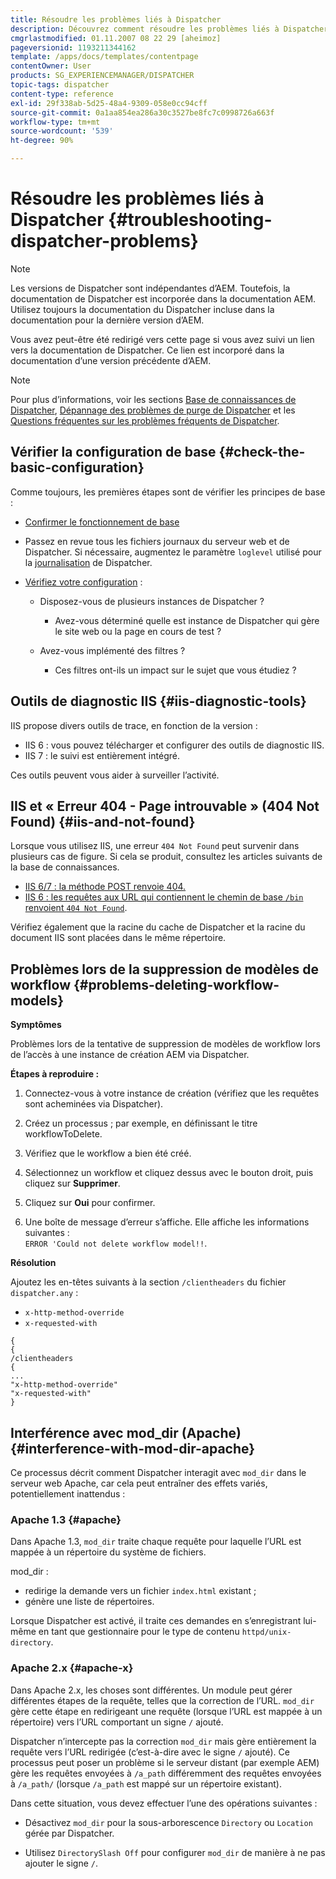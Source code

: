 ```yaml
---
title: Résoudre les problèmes liés à Dispatcher
description: Découvrez comment résoudre les problèmes liés à Dispatcher.
cmgrlastmodified: 01.11.2007 08 22 29 [aheimoz]
pageversionid: 1193211344162
template: /apps/docs/templates/contentpage
contentOwner: User
products: SG_EXPERIENCEMANAGER/DISPATCHER
topic-tags: dispatcher
content-type: reference
exl-id: 29f338ab-5d25-48a4-9309-058e0cc94cff
source-git-commit: 0a1aa854ea286a30c3527be8fc7c0998726a663f
workflow-type: tm+mt
source-wordcount: '539'
ht-degree: 90%

---
```


# Résoudre les problèmes liés à Dispatcher {#troubleshooting-dispatcher-problems}

>[!NOTE]
>
>Les versions de Dispatcher sont indépendantes d’AEM. Toutefois, la documentation de Dispatcher est incorporée dans la documentation AEM. Utilisez toujours la documentation du Dispatcher incluse dans la documentation pour la dernière version d’AEM.
>
>Vous avez peut-être été redirigé vers cette page si vous avez suivi un lien vers la documentation de Dispatcher. Ce lien est incorporé dans la documentation d’une version précédente d’AEM.

>[!NOTE]
>
>Pour plus d’informations, voir les sections [Base de connaissances de Dispatcher](https://helpx.adobe.com/fr/experience-manager/kb/index/dispatcher.html), [Dépannage des problèmes de purge de Dispatcher](https://experienceleague.adobe.com/search.html?lang=fr#q=troubleshooting%20dispatcher%20flushing%20issues&amp;sort=relevancy&amp;f:el_product=[Experience%20Manager]) et les [Questions fréquentes sur les problèmes fréquents de Dispatcher](dispatcher-faq.md).

## Vérifier la configuration de base {#check-the-basic-configuration}

Comme toujours, les premières étapes sont de vérifier les principes de base :

* [Confirmer le fonctionnement de base](/help/using/dispatcher-configuration.md#confirming-basic-operation)
* Passez en revue tous les fichiers journaux du serveur web et de Dispatcher. Si nécessaire, augmentez le paramètre `loglevel` utilisé pour la [journalisation](/help/using/dispatcher-configuration.md#logging) de Dispatcher.

* [Vérifiez votre configuration](/help/using/dispatcher-configuration.md) :

   * Disposez-vous de plusieurs instances de Dispatcher ?

      * Avez-vous déterminé quelle est instance de Dispatcher qui gère le site web ou la page en cours de test ?

   * Avez-vous implémenté des filtres ?

      * Ces filtres ont-ils un impact sur le sujet que vous étudiez ?

## Outils de diagnostic IIS {#iis-diagnostic-tools}

IIS propose divers outils de trace, en fonction de la version :

* IIS 6 : vous pouvez télécharger et configurer des outils de diagnostic IIS.
* IIS 7 : le suivi est entièrement intégré.

Ces outils peuvent vous aider à surveiller l’activité.

## IIS et « Erreur 404 - Page introuvable » (404 Not Found) {#iis-and-not-found}

Lorsque vous utilisez IIS, une erreur `404 Not Found` peut survenir dans plusieurs cas de figure. Si cela se produit, consultez les articles suivants de la base de connaissances.

* [IIS 6/7 : la méthode POST renvoie 404.](https://helpx.adobe.com/experience-manager/kb/IIS6IsapiFilters.html)
* [IIS 6 : les requêtes aux URL qui contiennent le chemin de base `/bin` renvoient `404 Not Found`](https://helpx.adobe.com/experience-manager/kb/RequestsToBinDirectoryFailInIIS6.html).

Vérifiez également que la racine du cache de Dispatcher et la racine du document IIS sont placées dans le même répertoire.

## Problèmes lors de la suppression de modèles de workflow {#problems-deleting-workflow-models}

**Symptômes**

Problèmes lors de la tentative de suppression de modèles de workflow lors de l’accès à une instance de création AEM via Dispatcher.

**Étapes à reproduire :**

1. Connectez-vous à votre instance de création (vérifiez que les requêtes sont acheminées via Dispatcher).
1. Créez un processus ; par exemple, en définissant le titre workflowToDelete.
1. Vérifiez que le workflow a bien été créé.
1. Sélectionnez un workflow et cliquez dessus avec le bouton droit, puis cliquez sur **Supprimer**.

1. Cliquez sur **Oui** pour confirmer.
1. Une boîte de message d’erreur s’affiche. Elle affiche les informations suivantes :\
   `ERROR 'Could not delete workflow model!!`.

**Résolution**

Ajoutez les en-têtes suivants à la section `/clientheaders` du fichier `dispatcher.any` :

* `x-http-method-override`
* `x-requested-with`

```
{  
{  
/clientheaders  
{  
...  
"x-http-method-override"  
"x-requested-with"  
}
```

## Interférence avec mod_dir (Apache) {#interference-with-mod-dir-apache}

Ce processus décrit comment Dispatcher interagit avec `mod_dir` dans le serveur web Apache, car cela peut entraîner des effets variés, potentiellement inattendus :

### Apache 1.3 {#apache}

Dans Apache 1.3, `mod_dir` traite chaque requête pour laquelle l’URL est mappée à un répertoire du système de fichiers.

mod_dir :

* redirige la demande vers un fichier `index.html` existant ;
* génère une liste de répertoires.

Lorsque Dispatcher est activé, il traite ces demandes en s’enregistrant lui-même en tant que gestionnaire pour le type de contenu `httpd/unix-directory`.

### Apache 2.x {#apache-x}

Dans Apache 2.x, les choses sont différentes. Un module peut gérer différentes étapes de la requête, telles que la correction de l’URL. `mod_dir` gère cette étape en redirigeant une requête (lorsque l’URL est mappée à un répertoire) vers l’URL comportant un signe `/` ajouté.

Dispatcher n’intercepte pas la correction `mod_dir` mais gère entièrement la requête vers l’URL redirigée (c’est-à-dire avec le signe `/` ajouté). Ce processus peut poser un problème si le serveur distant (par exemple AEM) gère les requêtes envoyées à `/a_path` différemment des requêtes envoyées à `/a_path/` (lorsque `/a_path` est mappé sur un répertoire existant).

Dans cette situation, vous devez effectuer l’une des opérations suivantes :

* Désactivez `mod_dir` pour la sous-arborescence `Directory` ou `Location` gérée par Dispatcher.

* Utilisez `DirectorySlash Off` pour configurer `mod_dir` de manière à ne pas ajouter le signe `/`.
